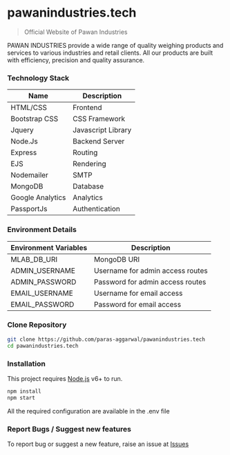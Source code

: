 # pawanindustries.tech
> Official Website of Pawan Industries

PAWAN INDUSTRIES provide a wide range of quality weighing products and services to various industries and retail clients. All our products are built with efficiency, precision and quality assurance.

### Technology Stack

| Name | Description |
| ------ | ------ |
| HTML/CSS | Frontend |
| Bootstrap CSS | CSS Framework |
| Jquery | Javascript Library|
| Node.Js | Backend Server |
| Express | Routing |
| EJS | Rendering |
| Nodemailer | SMTP |
| MongoDB | Database |
| Google Analytics | Analytics |
| PassportJs | Authentication |

### Environment Details

| Environment Variables | Description |
| ------ | ------ |
| MLAB_DB_URI | MongoDB URI |
| ADMIN_USERNAME | Username for admin access routes |
| ADMIN_PASSWORD | Password for admin access routes |
| EMAIL_USERNAME | Username for email access |
| EMAIL_PASSWORD | Password for email access |

### Clone Repository

```sh
git clone https://github.com/paras-aggarwal/pawanindustries.tech
cd pawanindustries.tech
```

### Installation
This project requires [Node.js](https://nodejs.org/) v6+ to run.

```sh
npm install
npm start
```
All the required configuration are available in the .env file

### Report Bugs / Suggest new features
To report bug or suggest a new feature, raise an issue at [Issues](https://github.com/paras-aggarwal/pawanindustries.tech/issues)
